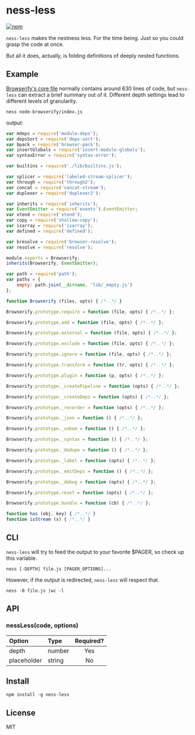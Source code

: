 # ness-less

[![npm](https://nodei.co/npm/ness-less.png)](https://nodei.co/npm/ness-less/)

`ness-less` makes the nestness less. For the time being. Just so you could grasp the code at once.

But all it does, actually, is folding definitions of deeply nested functions.

## Example

[Browserify's core file](https://github.com/substack/node-browserify/blob/master/index.js) normally contains around 630 lines of code, but `ness-less` can extract a brief summary out of it. Different depth settings lead to different levels of granularity.

```shell
ness node-browserify/index.js
```

output:

```js
var mdeps = require('module-deps');
var depsSort = require('deps-sort');
var bpack = require('browser-pack');
var insertGlobals = require('insert-module-globals');
var syntaxError = require('syntax-error');

var builtins = require('./lib/builtins.js');

var splicer = require('labeled-stream-splicer');
var through = require('through2');
var concat = require('concat-stream');
var duplexer = require('duplexer2');

var inherits = require('inherits');
var EventEmitter = require('events').EventEmitter;
var xtend = require('xtend');
var copy = require('shallow-copy');
var isarray = require('isarray');
var defined = require('defined');

var bresolve = require('browser-resolve');
var resolve = require('resolve');

module.exports = Browserify;
inherits(Browserify, EventEmitter);

var path = require('path');
var paths = {
    empty: path.join(__dirname, 'lib/_empty.js')
};

function Browserify (files, opts) { /*..*/ }

Browserify.prototype.require = function (file, opts) { /*..*/ };

Browserify.prototype.add = function (file, opts) { /*..*/ };

Browserify.prototype.external = function (file, opts) { /*..*/ };

Browserify.prototype.exclude = function (file, opts) { /*..*/ };

Browserify.prototype.ignore = function (file, opts) { /*..*/ };

Browserify.prototype.transform = function (tr, opts) { /*..*/ };

Browserify.prototype.plugin = function (p, opts) { /*..*/ };

Browserify.prototype._createPipeline = function (opts) { /*..*/ };

Browserify.prototype._createDeps = function (opts) { /*..*/ };

Browserify.prototype._recorder = function (opts) { /*..*/ };

Browserify.prototype._json = function () { /*..*/ };

Browserify.prototype._unbom = function () { /*..*/ };

Browserify.prototype._syntax = function () { /*..*/ };

Browserify.prototype._dedupe = function () { /*..*/ };

Browserify.prototype._label = function (opts) { /*..*/ };

Browserify.prototype._emitDeps = function () { /*..*/ };

Browserify.prototype._debug = function (opts) { /*..*/ };

Browserify.prototype.reset = function (opts) { /*..*/ };

Browserify.prototype.bundle = function (cb) { /*..*/ };

function has (obj, key) { /*..*/ }
function isStream (s) { /*..*/ }
```

## CLI

`ness-less` will try to feed the output to your favorite $PAGER, so check up this variable.

```shell
ness [-DEPTH] file.js [PAGER_OPTIONS]...
```

However, if the output is redirected, `ness-less` will respect that.

```shell
ness -0 file.js |wc -l
```

## API

### nessLess(code, options)

| Option      | Type   | Required? |
| :---------- | :----- | :-------: |
| depth       | number | Yes       |
| placeholder | string | No        |

## Install

```shell
npm install -g ness-less
```

## License

MIT
